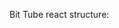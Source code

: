 Bit Tube react structure: <br> 

<App> <br>
  <Header/> <br>
    <Main> <br>
    <//Main> <br>
  <Footer/> <br>
<//App> <br>

